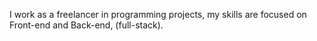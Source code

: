 I work as a freelancer in programming projects, my skills are focused on Front-end and Back-end, (full-stack).
